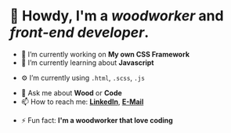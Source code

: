 # 👋 Howdy, I'm a _woodworker_ and _front-end developer_.


<!-- **edgar-guzman/edgar-guzman** is a ✨ _special_ ✨ repository because its `README.md` (this file) appears on your GitHub profile. -->

<!-- Here are some ideas to get you started: -->

- 🔭 I’m currently working on **My own CSS Framework**
- 🌱 I’m currently learning about **Javascript**
<!-- - 👯 I’m looking to collaborate on ... -->
- ⚙️ I’m currently using `.html`, `.scss`, `.js`
<!-- - 🤔 I’m looking for help with ... -->
- 💬 Ask me about **Wood** or **Code**
- 📫 How to reach me: **[LinkedIn](https://www.linkedin.com/in/edgar-guzmann/)**, **[E-Mail](e.a.guzman@outlook.com)**
<!-- - 😄 Pronouns: ... -->
- ⚡ Fun fact: **I'm a woodworker that love coding**

<!-- When downloading the "edgar-guzman" project remember to credit the creator when framing on a website/platform. Thanks, - Edgar Guzman. -->
